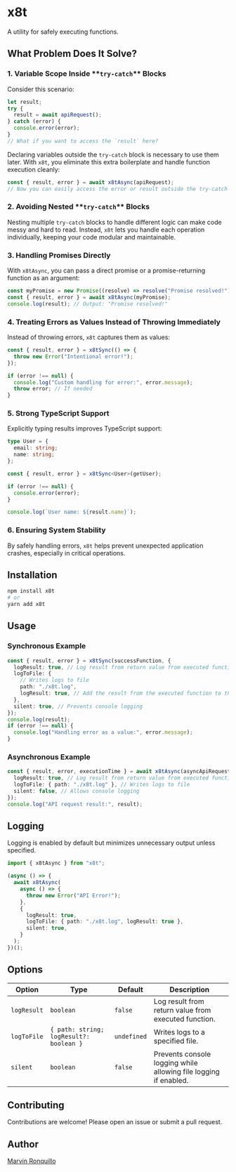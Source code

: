 # x8t

A utility for safely executing functions.

## What Problem Does It Solve?

### 1. **Variable Scope Inside \*\***`try-catch`\***\* Blocks**

Consider this scenario:

```typescript
let result;
try {
  result = await apiRequest();
} catch (error) {
  console.error(error);
}
// What if you want to access the `result` here?
```

Declaring variables outside the `try-catch` block is necessary to use them later. With `x8t`, you eliminate this extra boilerplate and handle function execution cleanly:

```typescript
const { result, error } = await x8tAsync(apiRequest);
// Now you can easily access the error or result outside the try-catch block
```

### 2. **Avoiding Nested \*\***`try-catch`\***\* Blocks**

Nesting multiple `try-catch` blocks to handle different logic can make code messy and hard to read. Instead, `x8t` lets you handle each operation individually, keeping your code modular and maintainable.

### 3. **Handling Promises Directly**

With `x8tAsync`, you can pass a direct promise or a promise-returning function as an argument:

```typescript
const myPromise = new Promise((resolve) => resolve("Promise resolved!"));
const { result, error } = await x8tAsync(myPromise);
console.log(result); // Output: "Promise resolved!"
```

### 4. **Treating Errors as Values Instead of Throwing Immediately**

Instead of throwing errors, `x8t` captures them as values:

```typescript
const { result, error } = x8tSync(() => {
  throw new Error("Intentional error!");
});

if (error !== null) {
  console.log("Custom handling for error:", error.message);
  throw error; // If needed
}
```

### 5. **Strong TypeScript Support**

Explicitly typing results improves TypeScript support:

```typescript
type User = {
  email: string;
  name: string;
};

const { result, error } = x8tSync<User>(getUser);

if (error !== null) {
  console.error(error);
}

console.log(`User name: ${result.name}`);
```

### 6. **Ensuring System Stability**

By safely handling errors, `x8t` helps prevent unexpected application crashes, especially in critical operations.

## Installation

```bash
npm install x8t
# or
yarn add x8t
```

## Usage

### **Synchronous Example**

```typescript
const { result, error } = x8tSync(successFunction, {
  logResult: true, // Log result from return value from executed function.
  logToFile: {
    // Writes logs to file
    path: "./x8t.log",
    logResult: true, // Add the result from the executed function to the log file
  },
  silent: true, // Prevents console logging
});
console.log(result);
if (error !== null) {
  console.log("Handling error as a value:", error.message);
}
```

### **Asynchronous Example**

```typescript
const { result, error, executionTime } = await x8tAsync(asyncApiRequest, {
  logResult: true, // Log result from return value from executed function.
  logToFile: { path: "./x8t.log" }, // Writes logs to file
  silent: false, // Allows console logging
});
console.log("API request result:", result);
```

## Logging

Logging is enabled by default but minimizes unnecessary output unless specified.

```typescript
import { x8tAsync } from "x8t";

(async () => {
  await x8tAsync(
    async () => {
      throw new Error("API Error!");
    },
    {
      logResult: true,
      logToFile: { path: "./x8t.log", logResult: true },
      silent: true,
    }
  );
})();
```

## Options

| Option      | Type                                    | Default     | Description                                                      |
| ----------- | --------------------------------------- | ----------- | ---------------------------------------------------------------- |
| `logResult` | `boolean`                               | `false`     | Log result from return value from executed function.             |
| `logToFile` | `{ path: string; logResult?: boolean }` | `undefined` | Writes logs to a specified file.                                 |
| `silent`    | `boolean`                               | `false`     | Prevents console logging while allowing file logging if enabled. |

## Contributing

Contributions are welcome! Please open an issue or submit a pull request.

## Author

[Marvin Ronquillo](https://github.com/mondejarmarron18)
